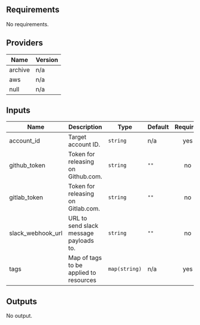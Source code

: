 ## Requirements

No requirements.

## Providers

| Name | Version |
|------|---------|
| archive | n/a |
| aws | n/a |
| null | n/a |

## Inputs

| Name | Description | Type | Default | Required |
|------|-------------|------|---------|:--------:|
| account\_id | Target account ID. | `string` | n/a | yes |
| github\_token | Token for releasing on Github.com. | `string` | `""` | no |
| gitlab\_token | Token for releasing on Gitlab.com. | `string` | `""` | no |
| slack\_webhook\_url | URL to send slack message payloads to. | `string` | `""` | no |
| tags | Map of tags to be applied to resources | `map(string)` | n/a | yes |

## Outputs

No output.
